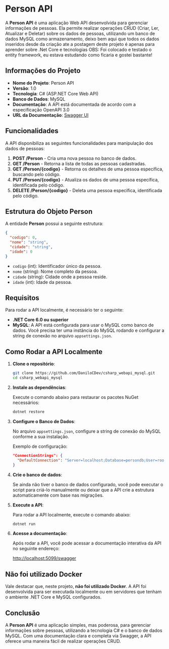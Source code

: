 # Person API

A **Person API** é uma aplicação Web API desenvolvida para gerenciar informações de pessoas. Ela permite realizar operações CRUD (Criar, Ler, Atualizar e Deletar) sobre os dados de pessoas, utilizando um banco de dados MySQL como armazenamento, deixo bem aqui que todos os dados inseridos desde da criação ate a postagem deste projeto é apenas para aprender sobre .Net Core e tecnologias 
OBS: Foi colocado e testado o entity framework, eu estava estudando como ficaria e gostei bastante!


## Informações do Projeto

- **Nome do Projeto**: Person API
- **Versão**: 1.0
- **Tecnologia**: C# (ASP.NET Core Web API)
- **Banco de Dados**: MySQL
- **Documentação**: A API está documentada de acordo com a especificação OpenAPI 3.0
- **URL da Documentação**: [Swagger UI](http://localhost:5099/swagger)

## Funcionalidades

A API disponibiliza as seguintes funcionalidades para manipulação dos dados de pessoas:

1. **POST /Person** - Cria uma nova pessoa no banco de dados.
2. **GET /Person** - Retorna a lista de todas as pessoas cadastradas.
3. **GET /Person/{codigo}** - Retorna os detalhes de uma pessoa específica, buscando pelo código.
4. **PUT /Person/{codigo}** - Atualiza os dados de uma pessoa específica, identificada pelo código.
5. **DELETE /Person/{codigo}** - Deleta uma pessoa específica, identificada pelo código.

## Estrutura do Objeto Person

A entidade **Person** possui a seguinte estrutura:

```json
{
  "codigo": 0,
  "nome": "string",
  "cidade": "string",
  "idade": 0
}
```

- `codigo` (int): Identificador único da pessoa.
- `nome` (string): Nome completo da pessoa.
- `cidade` (string): Cidade onde a pessoa reside.
- `idade` (int): Idade da pessoa.

## Requisitos

Para rodar a API localmente, é necessário ter o seguinte:

- **.NET Core 6.0 ou superior**
- **MySQL**: A API está configurada para usar o MySQL como banco de dados. Você precisa ter uma instância do MySQL rodando e configurar a string de conexão no arquivo `appsettings.json`.

## Como Rodar a API Localmente

1. **Clone o repositório**:

   ```bash
   git clone https://github.com/DaniloCDev/csharp_webapi_mysql.git
   cd csharp_webapi_mysql
   ```

2. **Instale as dependências**:

   Execute o comando abaixo para restaurar os pacotes NuGet necessários:

   ```bash
   dotnet restore
   ```

3. **Configure o Banco de Dados**:

   No arquivo `appsettings.json`, configure a string de conexão do MySQL conforme a sua instalação.

   Exemplo de configuração:

   ```json
   "ConnectionStrings": {
     "DefaultConnection": "Server=localhost;Database=persondb;User=root;Password=sua-senha;"
   }
   ```

4. **Crie o banco de dados**:

   Se ainda não tiver o banco de dados configurado, você pode executar o script para criá-lo manualmente ou deixar que a API crie a estrutura automaticamente com base nas migrações.

5. **Execute a API**:

   Para rodar a API localmente, execute o comando abaixo:

   ```bash
   dotnet run
   ```

6. **Acesse a documentação**:

   Após rodar a API, você pode acessar a documentação interativa da API no seguinte endereço:

   [http://localhost:5099/swagger](http://localhost:5099/swagger)

## Não foi utilizado Docker

Vale destacar que, neste projeto, **não foi utilizado Docker**. A API foi desenvolvida para ser executada localmente ou em servidores que tenham o ambiente .NET Core e MySQL configurados.

## Conclusão

A **Person API** é uma aplicação simples, mas poderosa, para gerenciar informações sobre pessoas, utilizando a tecnologia C# e o banco de dados MySQL. Com uma documentação clara e completa via Swagger, a API oferece uma maneira fácil de realizar operações CRUD.
